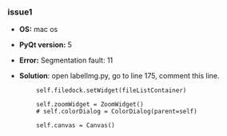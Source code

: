 <!--
    Please provide as much as detail and example as you can.
    You can add screenshots if appropriate.
-->

### issue1

- **OS:** mac os

- **PyQt version:** 5

- **Error:** Segmentation fault: 11

- **Solution**: open labelImg.py, go to line 175, comment this line.
```
        self.filedock.setWidget(fileListContainer)

        self.zoomWidget = ZoomWidget()
        # self.colorDialog = ColorDialog(parent=self)

        self.canvas = Canvas()
```